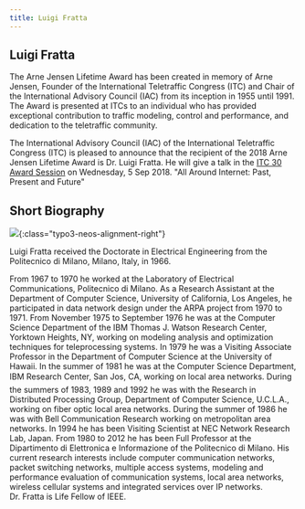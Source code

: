 ```yaml
---
title: Luigi Fratta
---
```


## Luigi Fratta

The Arne Jensen Lifetime Award has been created in memory of Arne Jensen, Founder of the International Teletraffic Congress (ITC) and Chair of the International Advisory Council (IAC) from its inception in 1955 until 1991. The Award is presented at ITCs to an individual who has provided exceptional contribution to traffic modeling, control and performance, and dedication to the teletraffic community.

The International Advisory Council (IAC) of the International Teletraffic Congress (ITC) is pleased to announce that the recipient of the 2018 Arne Jensen Lifetime Award is Dr. Luigi Fratta. He will give a talk in the [ITC 30 Award Session](https://itc30.org/en/program.html) on Wednesday, 5 Sep 2018.
"All Around Internet: Past, Present and Future"


## Short Biography


![]({{site.baseurl}}/assets/Persistent/luigi-149x163.jpg){:class="typo3-neos-alignment-right"}

Luigi Fratta received the Doctorate in Electrical Engineering from the Politecnico di Milano, Milano, Italy, in 1966.

From 1967 to 1970 he worked at the Laboratory of Electrical Communications, Politecnico di Milano. As a Research Assistant at the Department of Computer Science, University of California, Los Angeles, he participated in data network design under the ARPA project from 1970 to 1971. From November 1975 to September 1976 he was at the Computer Science Department of the IBM Thomas J. Watson Research Center, Yorktown Heights, NY, working on modeling analysis and optimization techniques for teleprocessing systems. In 1979 he was a Visiting Associate Professor in the Department of Computer Science at the University of Hawaii. In the summer of 1981 he was at the Computer Science Department, IBM Research Center, San Jos, CA, working on local area networks. During the summers of 1983, 1989 and 1992 he was with the Research in Distributed Processing Group, Department of Computer Science, U.C.L.A., working on fiber optic local area networks. During the summer of 1986 he was with Bell Communication Research working on metropolitan area networks. In 1994 he has been Visiting Scientist at NEC Network Research Lab, Japan. From 1980 to 2012 he has been Full Professor at the Dipartimento di Elettronica e Informazione of the Politecnico di Milano. His current research interests include computer communication networks, packet switching networks, multiple access systems, modeling and performance evaluation of communication systems, local area networks, wireless cellular systems and integrated services over IP networks.<br/>
Dr. Fratta is Life Fellow of IEEE.
